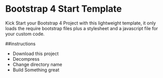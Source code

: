 # Bootstrap 4 Start Template
Kick Start your Bootstrap 4 Project with this lightweight template, it only loads the require bootstrap files plus a stylesheet and a javascript file for your custom code.

##instructions

- Download this project
- Decompress
- Change directory name
- Build Something great


